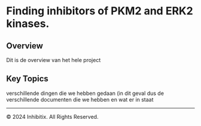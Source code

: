 # Finding inhibitors of PKM2 and ERK2 kinases.

## Overview

Dit is de overview van het hele project

## Key Topics

verschillende dingen die we hebben gedaan (in dit geval dus de verschillende documenten die we hebben en wat er in staat


- - -
© 2024 Inhibitix. All Rights Reserved.
